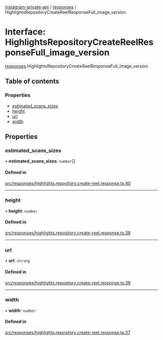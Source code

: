 [instagram-private-api](../../README.md) / [responses](../../modules/responses.md) / HighlightsRepositoryCreateReelResponseFull_image_version

# Interface: HighlightsRepositoryCreateReelResponseFull\_image\_version

[responses](../../modules/responses.md).HighlightsRepositoryCreateReelResponseFull_image_version

## Table of contents

### Properties

- [estimated\_scans\_sizes](HighlightsRepositoryCreateReelResponseFull_image_version.md#estimated_scans_sizes)
- [height](HighlightsRepositoryCreateReelResponseFull_image_version.md#height)
- [url](HighlightsRepositoryCreateReelResponseFull_image_version.md#url)
- [width](HighlightsRepositoryCreateReelResponseFull_image_version.md#width)

## Properties

### estimated\_scans\_sizes

• **estimated\_scans\_sizes**: `number`[]

#### Defined in

[src/responses/highlights.repository.create-reel.response.ts:40](https://github.com/Nerixyz/instagram-private-api/blob/4971f34/src/responses/highlights.repository.create-reel.response.ts#L40)

___

### height

• **height**: `number`

#### Defined in

[src/responses/highlights.repository.create-reel.response.ts:38](https://github.com/Nerixyz/instagram-private-api/blob/4971f34/src/responses/highlights.repository.create-reel.response.ts#L38)

___

### url

• **url**: `string`

#### Defined in

[src/responses/highlights.repository.create-reel.response.ts:39](https://github.com/Nerixyz/instagram-private-api/blob/4971f34/src/responses/highlights.repository.create-reel.response.ts#L39)

___

### width

• **width**: `number`

#### Defined in

[src/responses/highlights.repository.create-reel.response.ts:37](https://github.com/Nerixyz/instagram-private-api/blob/4971f34/src/responses/highlights.repository.create-reel.response.ts#L37)
